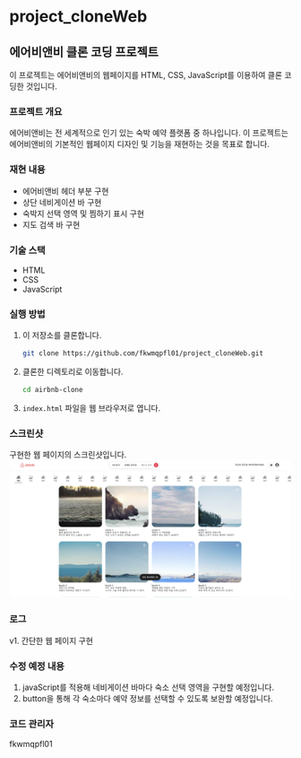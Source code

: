 # project_cloneWeb

## 에어비앤비 클론 코딩 프로젝트

이 프로젝트는 에어비앤비의 웹페이지를 HTML, CSS, JavaScript를 이용하여 클론 코딩한 것입니다.

### 프로젝트 개요

에어비앤비는 전 세계적으로 인기 있는 숙박 예약 플랫폼 중 하나입니다. 이 프로젝트는 에어비앤비의 기본적인 웹페이지 디자인 및 기능을 재현하는 것을 목표로 합니다.

### 재현 내용

- 에어비앤비 헤더 부분 구현
- 상단 네비게이션 바 구현
- 숙박지 선택 영역 및 찜하기 표시 구현
- 지도 검색 바 구현

### 기술 스택

- HTML
- CSS
- JavaScript

### 실행 방법

1. 이 저장소를 클론합니다.

    ```bash
    git clone https://github.com/fkwmqpfl01/project_cloneWeb.git
    ```

2. 클론한 디렉토리로 이동합니다.

    ```bash
    cd airbnb-clone
    ```

3. `index.html` 파일을 웹 브라우저로 엽니다.

### 스크린샷
구현한 웹 페이지의 스크린샷입니다.
![screenshot](./screenshot.png)

### 로그
v1. 간단한 웹 페이지 구현

### 수정 예정 내용
 1. javaScript를 적용해 네비게이션 바마다 숙소 선택 영역을 구현할 예정입니다. 
 2. button을 통해 각 숙소마다 예약 정보를 선택할 수 있도록 보완할 예정입니다.

### 코드 관리자
fkwmqpfl01